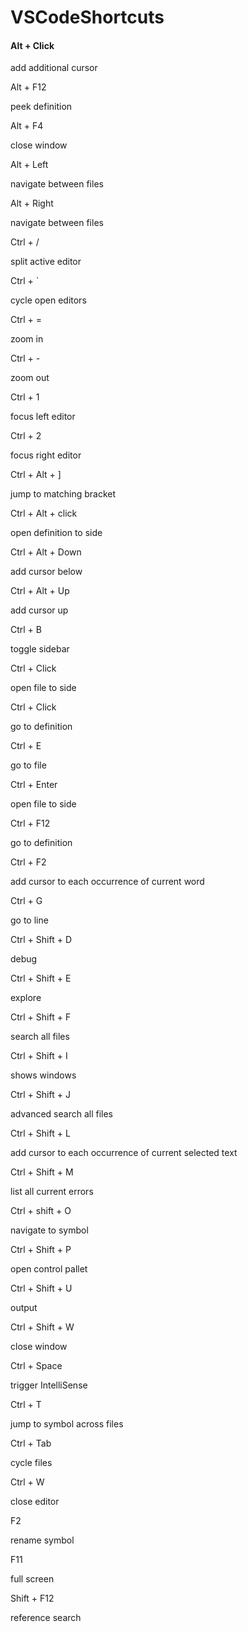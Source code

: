 # VSCodeShortcuts

#### Alt + Click  
add additional cursor

Alt + F12
	

peek definition

Alt + F4
	

close window

Alt + Left
	

navigate between files

Alt + Right
	

navigate between files

Ctrl + /
	

split active editor

Ctrl + `
	

cycle open editors

Ctrl + =
	

zoom in

Ctrl + -
	

zoom out

Ctrl + 1
	

focus left editor

Ctrl + 2
	

focus right editor

Ctrl + Alt + ]
	

jump to matching bracket

Ctrl + Alt + click
	

open definition to side

Ctrl + Alt + Down
	

add cursor below

Ctrl + Alt + Up
	

add cursor up

Ctrl + B
	

toggle sidebar

Ctrl + Click
	

open file to side

Ctrl + Click
	

go to definition

Ctrl + E
	

go to  file

Ctrl + Enter
	

open file to side

Ctrl + F12
	

go to definition

Ctrl + F2
	

add cursor to each occurrence of current word

Ctrl + G
	

go to line

Ctrl + Shift + D
	

debug

Ctrl + Shift + E
	

explore

Ctrl + Shift + F
	

search all files

Ctrl + Shift + I
	

shows windows

Ctrl + Shift + J
	

advanced search all files

Ctrl + Shift + L
	

add cursor to each occurrence of current selected text

Ctrl + Shift + M
	

list all current errors

Ctrl + shift + O
	

navigate to symbol

Ctrl + Shift + P
	

open control pallet

Ctrl + Shift + U
	

output

Ctrl + Shift + W
	

close window

Ctrl + Space
	

trigger IntelliSense

Ctrl + T
	

jump to symbol across files

Ctrl + Tab
	

cycle files

Ctrl + W
	

close editor

F2
	

rename symbol

F11
	

full screen

Shift + F12
	

reference search
